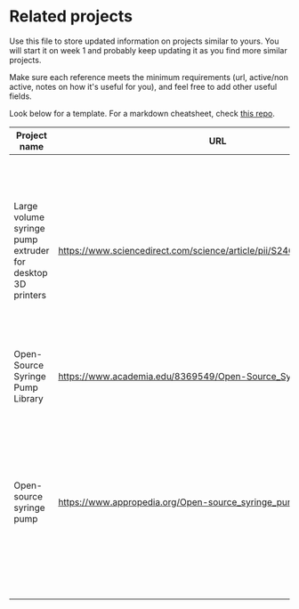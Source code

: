 # Related projects

Use this file to store updated information on projects similar to yours. You will start it on week 1 and probably keep updating it as you find more similar projects.

Make sure each reference meets the minimum requirements (url, active/non active, notes on how it's useful for you), and feel free to add other useful fields.

Look below for a template. For a markdown cheatsheet, check [this repo](https://github.com/adam-p/markdown-here/wiki/Markdown-Cheatsheet#tables).

| Project name  | URL           | Active/Not active | Notes - relevance |
| ------------- | ------------- | ----------------- | -------------- |
| Large volume syringe pump extruder for desktop 3D printers | https://www.sciencedirect.com/science/article/pii/S2468067217300822#! | Not Active | Favorite method so far, accurate dispensing of the liquid, requires less hardware to be purchased, only one size of syringe, retraction enabled |
| Open-Source Syringe Pump Library | https://www.academia.edu/8369549/Open-Source_Syringe_Pump_Library | Not Active | Can be used for any size syringe |
| Open-source syringe pump | https://www.appropedia.org/Open-source_syringe_pump | Active | Using similar method as we plan to use, however we believe ours will have a greater accuracy at small volumes, must have a computer to control |
